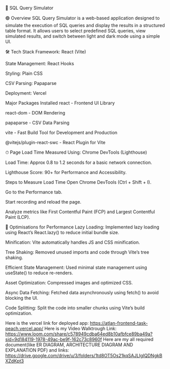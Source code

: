 📌 SQL Query Simulator


🟢 Overview
SQL Query Simulator is a web-based application designed to simulate the execution of SQL queries and display the results in a structured table format. It allows users to select predefined SQL queries, view simulated results, and switch between light and dark mode using a simple UI.

🛠 Tech Stack
Framework: React (Vite)

State Management: React Hooks

Styling: Plain CSS

CSV Parsing: Papaparse

Deployment: Vercel

Major Packages Installed
react - Frontend UI Library

react-dom - DOM Rendering

papaparse - CSV Data Parsing

vite - Fast Build Tool for Development and Production

@vitejs/plugin-react-swc - React Plugin for Vite



⏱ Page Load Time
Measured Using: Chrome DevTools (Lighthouse)

Load Time: Approx 0.8 to 1.2 seconds for a basic network connection.

Lighthouse Score: 90+ for Performance and Accessibility.

Steps to Measure Load Time
Open Chrome DevTools (Ctrl + Shift + I).

Go to the Performance tab.

Start recording and reload the page.

Analyze metrics like First Contentful Paint (FCP) and Largest Contentful Paint (LCP).




🚀 Optimisations for Performance
Lazy Loading: Implemented lazy loading using React’s React.lazy() to reduce initial bundle size.

Minification: Vite automatically handles JS and CSS minification.

Tree Shaking: Removed unused imports and code through Vite’s tree shaking.

Efficient State Management: Used minimal state management using useState() to reduce re-renders.

Asset Optimization: Compressed images and optimized CSS.

Async Data Fetching: Fetched data asynchronously using fetch() to avoid blocking the UI.

Code Splitting: Split the code into smaller chunks using Vite’s build optimization.


Here is the vercel link for deployed app: https://atlan-frontend-task-peach.vercel.app/
Here is my Video Walktrough Link: https://www.loom.com/share/c578949cdba64ed8b10afbfce89ba49a?sid=9d184119-1978-49ac-be9f-162c73c8960f 
Here are my all required document(like ER DIAGRAM, ARCHITECTURE DIAGRAM AND EXPLANATION PDF) and links:
https://drive.google.com/drive/u/3/folders/1td8OT5Os21kqSAJLIgIQDNgkBXZdKpt3
